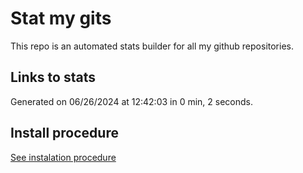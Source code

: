 # Stat my gits

This repo is an automated stats builder for all my github repositories.

## Links to stats


Generated on 06/26/2024 at 12:42:03 in 0 min, 2 seconds.

## Install procedure

[See instalation procedure](./src/install.md)
